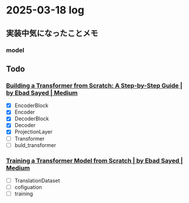 # 2025-03-18 log

## 実装中気になったことメモ
### model

## Todo
### [Building a Transformer from Scratch: A Step-by-Step Guide | by Ebad Sayed | Medium](https://medium.com/@sayedebad.777/building-a-transformer-from-scratch-a-step-by-step-guide-a3df0aeb7c9a)
- [x] EncoderBlock
- [x] Encoder
- [x] DecoderBlock
- [x] Decoder
- [x] ProjectionLayer
- [ ] Transformer
- [ ] buld_transformer

### [Training a Transformer Model from Scratch | by Ebad Sayed | Medium](https://medium.com/@sayedebad.777/training-a-transformer-model-from-scratch-25bb270f5888)
- [ ] TranslationDataset
- [ ] cofiguation
- [ ] training